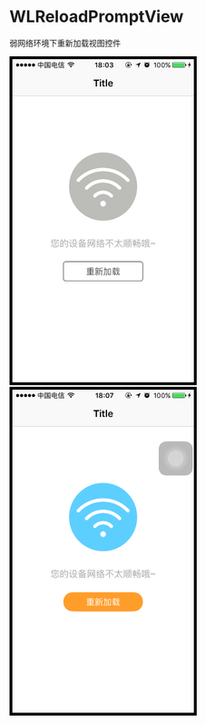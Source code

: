 # WLReloadPromptView
弱网络环境下重新加载视图控件


<img src="images/1.PNG" width="320" style="border:5px solid black" />
<img src="images/2.PNG" width="320" style="border:5px solid black" />
